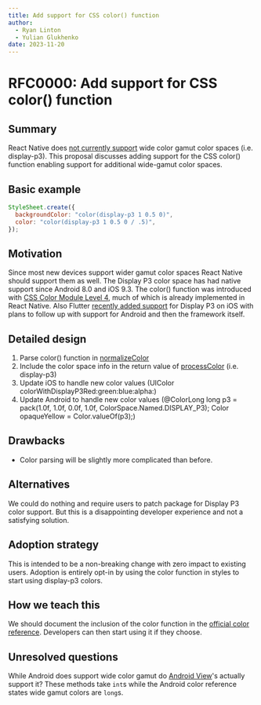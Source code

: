 ```yaml
---
title: Add support for CSS color() function
author:
  - Ryan Linton
  - Yulian Glukhenko
date: 2023-11-20
---
```


# RFC0000: Add support for CSS color() function

## Summary

React Native does [not currently support](https://github.com/facebook/react-native/issues/41517) wide color gamut color spaces (i.e. display-p3). This proposal discusses adding support for the CSS color() function enabling support for additional wide-gamut color spaces.

## Basic example

```js
StyleSheet.create({
  backgroundColor: "color(display-p3 1 0.5 0)",
  color: "color(display-p3 1 0.5 0 / .5)",
});
```

## Motivation

Since most new devices support wider gamut color spaces React Native should support them as well. The Display P3 color space has had native support since Android 8.0 and iOS 9.3. The color() function was introduced with [CSS Color Module Level 4](https://drafts.csswg.org/css-color/#color-function), much of which is already implemented in React Native. Also Flutter [recently added support](https://github.com/flutter/flutter/issues/55092) for Display P3 on iOS with plans to follow up with support for Android and then the framework itself.

## Detailed design

1. Parse color() function in [normalizeColor](https://github.com/facebook/react-native/blob/63213712125795ac082597dad2716258b90cdcd5/packages/normalize-color/index.js#L235)
2. Include the color space info in the return value of [processColor](https://github.com/facebook/react-native/blob/63213712125795ac082597dad2716258b90cdcd5/packages/react-native/Libraries/StyleSheet/processColor.js) (i.e. display-p3)
3. Update iOS to handle new color values (UIColor colorWithDisplayP3Red:green:blue:alpha:)
4. Update Android to handle new color values (@ColorLong long p3 = pack(1.0f, 1.0f, 0.0f, 1.0f, ColorSpace.Named.DISPLAY_P3); Color opaqueYellow = Color.valueOf(p3);)

## Drawbacks

- Color parsing will be slightly more complicated than before.

## Alternatives

We could do nothing and require users to patch package for Display P3 color support. But this is a disappointing developer experience and not a satisfying solution.

## Adoption strategy

This is intended to be a non-breaking change with zero impact to existing users. Adoption is entirely opt-in by using the color function in styles to start using display-p3 colors.

## How we teach this

We should document the inclusion of the color function in the [official color reference](https://reactnative.dev/docs/colors). Developers can then start using it if they choose.

## Unresolved questions

While Android does support wide color gamut do [Android View](<https://developer.android.com/reference/android/view/View#setBackgroundColor(int)>)'s actually support it? These methods take `int`s while the Android color reference states wide gamut colors are `long`s.
